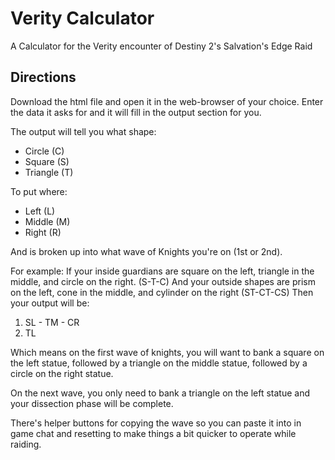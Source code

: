 # Verity Calculator
A Calculator for the Verity encounter of Destiny 2's Salvation's Edge Raid

## Directions
Download the html file and open it in the web-browser of your choice.
Enter the data it asks for and it will fill in the output section for you.

The output will tell you what shape:
- Circle (C)
- Square (S)
- Triangle (T)

To put where:
- Left (L)
- Middle (M)
- Right (R)

And is broken up into what wave of Knights you're on (1st or 2nd).

For example:
If your inside guardians are square on the left, triangle in the middle, and circle on the right. (S-T-C)
And your outside shapes are prism on the left, cone in the middle, and cylinder on the right (ST-CT-CS)
Then your output will be:
1. SL - TM - CR
2. TL

Which means on the first wave of knights, you will want to bank a square on the left statue, followed by a triangle on the middle statue, followed by a circle on the right statue.

On the next wave, you only need to bank a triangle on the left statue and your dissection phase will be complete.

There's helper buttons for copying the wave so you can paste it into in game chat and resetting to make things a bit quicker to operate while raiding.
